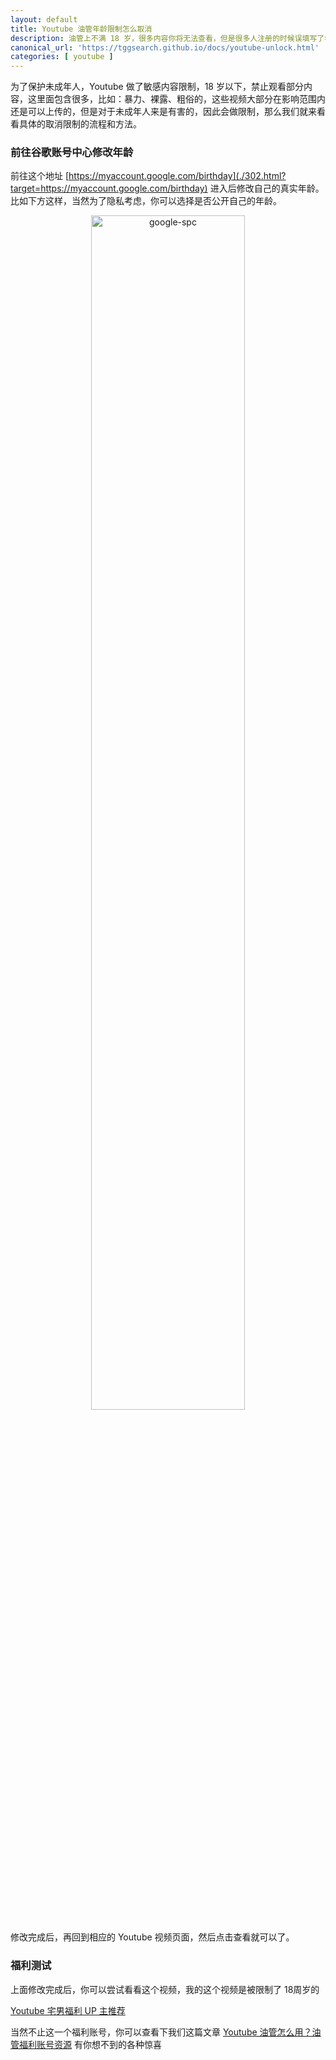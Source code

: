 ```yaml
---
layout: default
title: Youtube 油管年龄限制怎么取消
description: 油管上不满 18 岁，很多内容你将无法查看，但是很多人注册的时候误填写了年龄导致意外，因此这里特意教你如何修改你的年龄，避免被限制使用   
canonical_url: 'https://tggsearch.github.io/docs/youtube-unlock.html'
categories: [ youtube ]
---
```

为了保护未成年人，Youtube 做了敏感内容限制，18 岁以下，禁止观看部分内容，这里面包含很多，比如：暴力、裸露、粗俗的，这些视频大部分在影响范围内还是可以上传的，但是对于未成年人来是有害的，因此会做限制，那么我们就来看看具体的取消限制的流程和方法。

### 前往谷歌账号中心修改年龄
前往这个地址 [https://myaccount.google.com/birthday](./302.html?target=https://myaccount.google.com/birthday) 进入后修改自己的真实年龄。比如下方这样，当然为了隐私考虑，你可以选择是否公开自己的年龄。

<div align=center>
    <img alt="google-spc" src="https://cdn.jsdelivr.net/gh/tggsearch/tggsearch.github.io/assets/img/google-spc.webp" class="page-img" width="70%" onerror="this.onerror=null;this.src='/assets/img/google-spc.webp'" />
</div>

修改完成后，再回到相应的 Youtube 视频页面，然后点击查看就可以了。

### 福利测试
上面修改完成后，你可以尝试看看这个视频，我的这个视频是被限制了 18周岁的 

[Youtube 宅男福利 UP 主推荐](./302.html?target=https://www.youtube.com/watch?v=Jnsv3ujG6lc)

当然不止这一个福利账号，你可以查看下我们这篇文章 [Youtube 油管怎么用？油管福利账号资源](./youtube-start.html) 有你想不到的各种惊喜